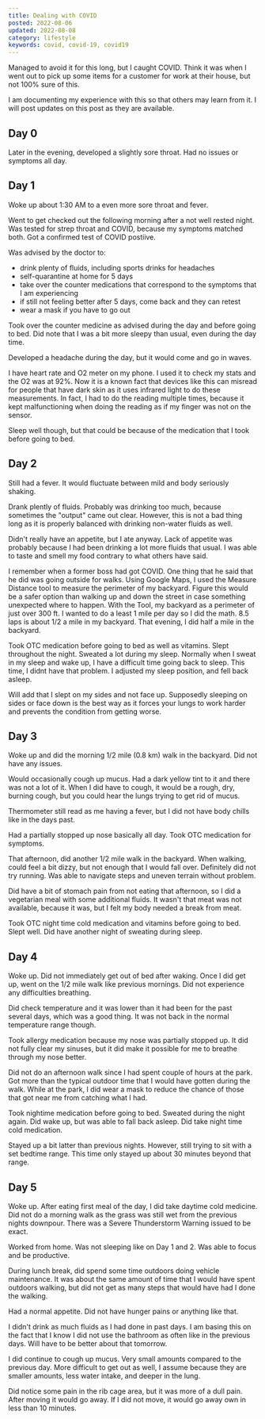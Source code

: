 ```yaml
---
title: Dealing with COVID
posted: 2022-08-06
updated: 2022-08-08
category: lifestyle
keywords: covid, covid-19, covid19
---
```


Managed to avoid it for this long, but I caught COVID. Think it was when I went out to pick up 
some items for a customer for work at their house, but not 100% sure of this.

I am documenting my experience with this so that others may learn from it. I will post updates 
on this post as they are available.

## Day 0

Later in the evening, developed a slightly sore throat. Had no issues or symptoms all day.

## Day 1

Woke up about 1:30 AM to a even more sore 
throat and fever. 

Went to get checked out the following morning after a not well rested night. Was tested for 
strep throat and COVID, because my symptoms matched both. Got a confirmed test of COVID postiive.

Was advised by the doctor to:

* drink plenty of fluids, including sports drinks for headaches
* self-quarantine at home for 5 days
* take over the counter medications that correspond to the symptoms that I am experiencing
* if still not feeling better after 5 days, come back and they can retest
* wear a mask if you have to go out

Took over the counter medicine as advised during the day and before going to bed.
Did note that I was a bit more sleepy than usual, even during
the day time. 

Developed a headache during the day, but it would come and go in waves.

I have heart rate and O2 meter on my phone. I used it to check my stats and the O2 was at 92%. 
Now it is a known fact that devices like this can misread for people that have dark skin as it 
uses infrared light to do these measurements. In fact, I had to do the reading multiple times, 
because it kept malfunctioning when doing the reading as if my finger was not on the sensor.

Sleep well though, but that could be because of the medication that I took before going to
bed.

## Day 2

Still had a fever. It would fluctuate between mild and body seriously shaking. 

Drank plently of fluids. Probably was drinking too much, because sometimes the "output" 
came out clear. However, this is not a bad thing long as it is properly balanced with drinking non-water
fluids as well.

Didn't really have an appetite, but I ate anyway. Lack of appetite was probably because I had been drinking 
a lot more fluids that usual. I was able to taste and smell my food contrary to what others have said.

I remember when a former boss had got COVID. One thing that he said that he did was going outside for 
walks. Using Google Maps, I used the Measure Distance tool to measure the perimeter of my backyard. 
Figure this would be a safer option than walking up and down the street in case something unexpected 
where to happen. With the Tool, my backyard as a perimeter of just over 300 ft. I wanted to do a least 1 
mile per day so I did the math. 8.5 laps is about 1/2 a mile in my backyard. That evening, I did half a mile 
in the backyard.

Took OTC medication before going to bed as well as vitamins. Slept throughout the night. Sweated a lot 
during my sleep. Normally when I sweat in my sleep and wake up, I have a difficult time going back to sleep.
This time, I didnt have that problem. I adjusted my sleep position, and fell back asleep.

Will add that I slept on my sides and not face up. Supposedly sleeping on sides or face down is the best 
way as it forces your lungs to work harder and prevents the condition from getting worse.

## Day 3

Woke up and did the morning 1/2 mile (0.8 km) walk in the backyard. Did not have any issues. 

Would occasionally cough up mucus. Had a dark yellow tint to it and there was not a lot of it.
When I did have to cough, it would be 
a rough, dry, burning cough, but you could hear the lungs trying to get rid of mucus. 

Thermometer still read as me having a fever, but I did not have body chills like in the days past.

Had a partially stopped up nose basically all day. Took OTC medication for symptoms.

That afternoon, did another 1/2 mile walk in the backyard.
When walking, could feel a bit dizzy, but not enough that I would fall over. Definitely did not try running.
Was able to navigate steps and uneven terrain without problem.

Did have a bit of stomach pain from not eating that afternoon, so I did a vegetarian meal with some 
additional fluids. It wasn't that meat was not available, because it was, but I felt my body needed 
a break from meat. 

Took OTC night time cold medication and vitamins before going to bed. Slept well. Did have another 
night of sweating during sleep. 

## Day 4

Woke up. Did not immediately get out of bed after waking. Once I did get up, went on the 1/2 
mile walk like previous mornings. Did not experience any difficulties breathing. 

Did check temperature and it was lower than it had been for the past several days, which was 
a good thing. It was not back in the normal temperature range though. 

Took allergy medication because my nose was partially stopped up. It did not fully clear my 
sinuses, but it did make it possible for me to breathe through my nose better. 

Did not do an afternoon walk since I had spent couple of hours at the park. Got more than the 
typical outdoor time that I would have gotten during the walk. While at the park, I did 
wear a mask to reduce the chance of those that got near me from catching what I had. 

Took nightime medication before going to bed.
Sweated during the night again. Did wake up, but was able to fall back asleep. Did take night time 
cold medication.

Stayed up a bit latter than previous nights. However, still trying to sit with a set bedtime range. 
This time only stayed up about 30 minutes beyond that range.

## Day 5

Woke up. After eating first meal of the day,  I did take daytime cold medicine.
Did not do a morning walk as the grass was still wet from the previous nights downpour. There was a
Severe Thunderstorm Warning issued to be exact.

Worked from home. Was not sleeping like on Day 1 and 2. Was able to focus and be productive. 

During lunch break, did spend some time outdoors doing vehicle maintenance. It was about the same 
amount of time that I would have spent outdoors walking, but did not get as many steps that would have 
had I done the walking.

Had a normal appetite. Did not have hunger pains or anything like that. 

I didn't drink as much fluids as I had done in past days. I am basing this on the fact that I know 
I did not use the bathroom as often like in the previous days. Will have to be better about that tomorrow.

I did continue to cough up mucus. Very small amounts compared to the previous day. More difficult to 
get out as well, I assume because they are smaller amounts, less water intake, and deeper 
in the lung. 

Did notice some pain in the rib cage area, but it was more of a dull pain. After moving it would go away. 
If I did not move, it would go away own in less than 10 minutes.
